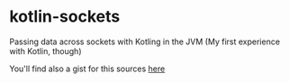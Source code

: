 # kotlin-sockets
Passing data across sockets with Kotling in the JVM (My first experience with Kotlin, though)

You'll find also a gist for this sources [here](https://gist.github.com/egm24/aa4c143b40845bfb31aa25876820c627)
